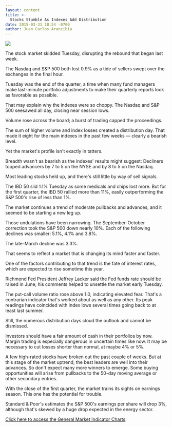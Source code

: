 ```yaml
---
layout: content
title: >-
  Stocks Stumble As Indexes Add Distribution
date: 2015-03-31 18:54 -0700
author: Juan Carlos Arancibia
---
```






![](https://www.investors.com/wp-content/uploads/ibd-migrated-images/MPv_150401_635634115229039525.png)









  

The stock market skidded Tuesday, disrupting the rebound that began last week.

  

The Nasdaq and S&P 500 both lost 0.9% as a tide of sellers swept over the exchanges in the final hour.

  

Tuesday was the end of the quarter, a time when many fund managers make last-minute portfolio adjustments to make their quarterly reports look as favorable as possible.

  

That may explain why the indexes were so choppy. The Nasdaq and S&P 500 seesawed all day, closing near session lows.

  

Volume rose across the board; a burst of trading capped the proceedings.

  

The sum of higher volume and index losses created a distribution day. That made it eight for the main indexes in the past few weeks — clearly a bearish level.

  

Yet the market's profile isn't exactly in tatters.

  

Breadth wasn't as bearish as the indexes' results might suggest: Decliners topped advancers by 7 to 5 on the NYSE and by 8 to 5 on the Nasdaq.

  

Most leading stocks held up, and there's still little by way of sell signals.

  

The IBD 50 slid 1.1% Tuesday as some medicals and chips lost more. But for the first quarter, the IBD 50 rallied more than 11%, easily outperforming the S&P 500's rise of less than 1%.

  

The market continues a trend of moderate pullbacks and advances, and it seemed to be starting a new leg up.

  

Those undulations have been narrowing. The September-October correction took the S&P 500 down nearly 10%. Each of the following declines was smaller: 5.1%, 4.1% and 3.8%.

  

The late-March decline was 3.3%.

  

That seems to reflect a market that is changing its mind faster and faster.

  

One of the factors contributing to that trend is the fate of interest rates, which are expected to rise sometime this year.

  

Richmond Fed President Jeffrey Lacker said the Fed funds rate should be raised in June; his comments helped to unsettle the market early Tuesday.

  

The put-call volume ratio rose above 1.0, indicating elevated fear. That's a contrarian indicator that's worked about as well as any other. Its peak readings have coincided with index lows several times going back to at least last summer.

  

Still, the numerous distribution days cloud the outlook and cannot be dismissed.

  

Investors should have a fair amount of cash in their portfolios by now. Margin trading is especially dangerous in uncertain times like now. It may be necessary to cut losses shorter than normal, at maybe 4% or 5%.

  

A few high-rated stocks have broken out the past couple of weeks. But at this stage of the market uptrend, the best leaders are well into their advances. So don't expect many more winners to emerge. Some buying opportunities will arise from pullbacks to the 50-day moving average or other secondary entries.

  

With the close of the first quarter, the market trains its sights on earnings season. This one has the potential for trouble.

  

Standard & Poor's estimates the S&P 500's earnings per share will drop 3%, although that's skewed by a huge drop expected in the energy sector.

  

[Click here to access the General Market Indicator Charts](https://www.investors.com/pdf/GMI_040115.pdf).




